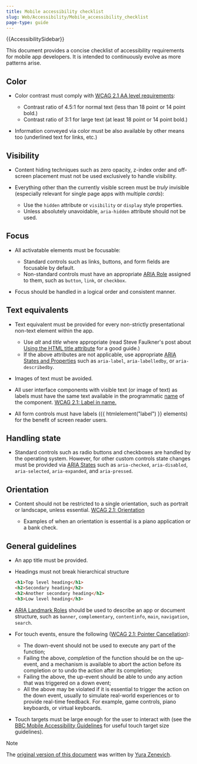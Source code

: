 ```yaml
---
title: Mobile accessibility checklist
slug: Web/Accessibility/Mobile_accessibility_checklist
page-type: guide
---
```


{{AccessibilitySidebar}}

This document provides a concise checklist of accessibility requirements for mobile app developers. It is intended to continuously evolve as more patterns arise.

## Color

- Color contrast must comply with [WCAG 2.1 AA level requirements](https://www.w3.org/TR/WCAG/#contrast-minimum):

  - Contrast ratio of 4.5:1 for normal text (less than 18 point or 14 point bold.)
  - Contrast ratio of 3:1 for large text (at least 18 point or 14 point bold.)

- Information conveyed via color must be also available by other means too (underlined text for links, etc.)

## Visibility

- Content hiding techniques such as zero opacity, z-index order and off-screen placement must not be used exclusively to handle visibility.
- Everything other than the currently visible screen must be _truly_ invisible (especially relevant for single page apps with multiple _cards_):

  - Use the `hidden` attribute or `visibility` or `display` style properties.
  - Unless absolutely unavoidable, `aria-hidden` attribute should not be used.

## Focus

- All activatable elements must be focusable:

  - Standard controls such as links, buttons, and form fields are focusable by default.
  - Non-standard controls must have an appropriate [ARIA Role](/en-US/docs/Web/Accessibility/ARIA/Roles) assigned to them, such as `button`, `link`, or `checkbox`.

- Focus should be handled in a logical order and consistent manner.

## Text equivalents

- Text equivalent must be provided for every non-strictly presentational non-text element within the app.

  - Use _alt_ and _title_ where appropriate (read Steve Faulkner's post about [Using the HTML title attribute](https://www.tpgi.com/using-the-html-title-attribute-updated/) for a good guide.)
  - If the above attributes are not applicable, use appropriate [ARIA States and Properties](https://www.w3.org/TR/wai-aria-1.1/#state_prop_def) such as `aria-label`, `aria-labelledby`, or `aria-describedby`.

- Images of text must be avoided.
- All user interface components with visible text (or image of text) as labels must have the same text available in the programmatic [name](https://www.w3.org/TR/WCAG21/#dfn-name) of the component. [WCAG 2.1: Label in name.](https://www.w3.org/WAI/WCAG21/Understanding/label-in-name.html)
- All form controls must have labels ({{ htmlelement("label") }} elements) for the benefit of screen reader users.

## Handling state

- Standard controls such as radio buttons and checkboxes are handled by the operating system. However, for other custom controls state changes must be provided via [ARIA States](https://www.w3.org/TR/wai-aria-1.1/#state_prop_def) such as `aria-checked`, `aria-disabled`, `aria-selected`, `aria-expanded`, and `aria-pressed`.

## Orientation

- Content should not be restricted to a single orientation, such as portrait or landscape, unless essential. [WCAG 2.1: Orientation](https://www.w3.org/WAI/WCAG21/Understanding/orientation.html)

  - Examples of when an orientation is essential is a piano application or a bank check.

## General guidelines

- An app title must be provided.
- Headings must not break hierarchical structure

  ```html
  <h1>Top level heading</h1>
  <h2>Secondary heading</h2>
  <h2>Another secondary heading</h2>
  <h3>Low level heading</h3>
  ```

- [ARIA Landmark Roles](https://www.washington.edu/accessibility/websites/regions/) should be used to describe an app or document structure, such as `banner`, `complementary`, `contentinfo`, `main`, `navigation`, `search`.
- For touch events, ensure the following ([WCAG 2.1: Pointer Cancellation](https://www.w3.org/WAI/WCAG21/Understanding/pointer-cancellation.html)):

  - The down-event should not be used to execute any part of the function;
  - Failing the above, _completion_ of the function should be on the up-event, and a mechanism is available to abort the action before its completion or to undo the action after its completion;
  - Failing the above, the up-event should be able to undo any action that was triggered on a down event;
  - All the above may be violated if it is essential to trigger the action on the down event, usually to simulate real-world experiences or to provide real-time feedback. For example, game controls, piano keyboards, or virtual keyboards.

- Touch targets must be large enough for the user to interact with (see the [BBC Mobile Accessibility Guidelines](https://www.bbc.co.uk/accessibility/forproducts/guides/mobile/target-touch-size) for useful touch target size guidelines).

> [!NOTE]
> The [original version of this document](https://yzen.github.io/firefoxos/2014/04/30/mobile-accessibility-checklist.html) was written by [Yura Zenevich](https://yzen.github.io/).
